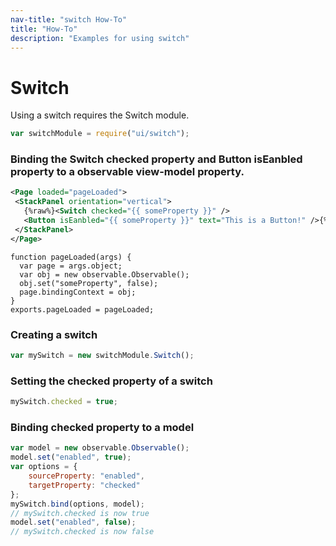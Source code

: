 ```yaml
---
nav-title: "switch How-To"
title: "How-To"
description: "Examples for using switch"
---
```

# Switch
Using a switch requires the Switch module.
``` JavaScript
var switchModule = require("ui/switch");
```
### Binding the Switch checked property and Button isEanbled property to a observable view-model property.
```XML
<Page loaded="pageLoaded">
 <StackPanel orientation="vertical">
   {%raw%}<Switch checked="{{ someProperty }}" />
   <Button isEanbled="{{ someProperty }}" text="This is a Button!" />{%endraw%}
 </StackPanel>
</Page>
```
```JS
function pageLoaded(args) {
  var page = args.object;
  var obj = new observable.Observable();
  obj.set("someProperty", false);
  page.bindingContext = obj;
}
exports.pageLoaded = pageLoaded;
```
### Creating a switch
``` JavaScript
var mySwitch = new switchModule.Switch();
```
### Setting the checked property of a switch
``` JavaScript
mySwitch.checked = true;
```
### Binding checked property to a model
``` JavaScript
var model = new observable.Observable();
model.set("enabled", true);
var options = {
    sourceProperty: "enabled",
    targetProperty: "checked"
};
mySwitch.bind(options, model);
// mySwitch.checked is now true
model.set("enabled", false);
// mySwitch.checked is now false
```
